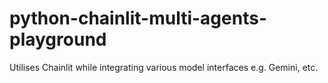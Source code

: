 # python-chainlit-multi-agents-playground
Utilises Chainlit while integrating various model interfaces e.g. Gemini, etc.
